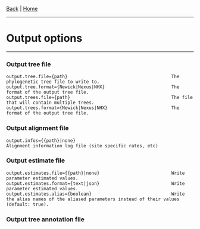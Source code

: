 [Back](./Index.md) | [Home](../ProPIP/-Progressive-Multiple-Sequence-Alignment-with-Poisson-Indel-Process.md)

---
#  Output options
---

### Output tree file

    output.tree.file={path}                                       The phylogenetic tree file to write to.
    output.tree.format={Newick|Nexus|NHX}                         The format of the output tree file.
    output.trees.file={path}                                      The file that will contain multiple trees.
    output.trees.format={Newick|Nexus|NHX}                        The format of the output tree file.

### Output alignment file

    output.infos={{path}|none}                                    Alignment information log file (site specific rates, etc)


### Output estimate file

    output.estimates.file={{path}|none}                           Write parameter estimated values.
    output.estimates.format={text|json}                           Write parameter estimated values.
    output.estimates.alias={boolean}                              Write the alias names of the aliased parameters instead of their values (default: true).


### Output tree annotation file

